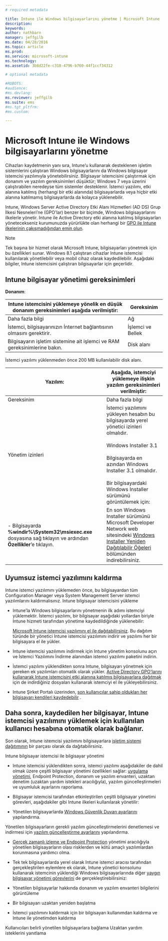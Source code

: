 ```yaml
---
# required metadata

title: Intune ile Windows bilgisayarlarını yönetme | Microsoft Intune
description:
keywords:
author: nathbarn
manager: jeffgilb
ms.date: 04/28/2016
ms.topic: article
ms.prod:
ms.service: microsoft-intune
ms.technology:
ms.assetid: 3b8d22fe-c318-4796-b760-44f1ccf34312

# optional metadata

#ROBOTS:
#audience:
#ms.devlang:
ms.reviewer: jeffgilb
ms.suite: ems
#ms.tgt_pltfrm:
#ms.custom:

---
```


# Microsoft Intune ile Windows bilgisayarlarını yönetme
Cihazları kaydetmenin yanı sıra, Intune’u kullanarak desteklenen işletim sistemlerini çalıştıran Windows bilgisayarlarını da Windows bilgisayar istemcisi yazılımıyla yönetebilirsiniz. Bilgisayar istemcisini çalıştırmak için donanım ve yazılım gereksinimleri düşüktür; Windows 7 veya üzerini çalıştırabilen neredeyse tüm sistemler desteklenir.  İstemci yazılımı, etki alanına katılmış (herhangi bir etki alanında) bilgisayarlarda veya hiçbir etki alanına katılmamış bilgisayarlarda da kolayca yüklenebilir.

Intune, Windows Server Active Directory Etki Alanı Hizmetleri (AD DS) Grup İlkesi Nesneleri’ne (GPO'lar) benzer bir biçimde, Windows bilgisayarlarını ilkelerle yönetir. Intune ile Active Directory etki alanına katılmış bilgisayarları yönetecekseniz kurumunuzda yürürlükte olan herhangi bir [GPO ile Intune ilkelerinin çakışmadığından emin olun](resolve-gpo-and-microsoft-intune-policy-conflicts.md).

> [!NOTE]
> Tek başına bir hizmet olarak Microsoft Intune, bilgisayarları yönetmek için bu özellikleri sunar. Windows 8.1 çalıştıran cihazlar Intune istemcisi kullanılarak yönetilebilir veya mobil cihaz olarak kaydedilebilir. Aşağıdaki bilgiler, Intune istemcisini çalıştıran bilgisayarlar için geçerlidir.

## Intune bilgisayar yönetimi gereksinimleri

**Donanım**:

|Intune istemcisini yüklemeye yönelik en düşük donanım gereksinimleri aşağıda verilmiştir:|Gereksinim|
|---------------|--------------------|
|Daha fazla bilgi|Ağ|
|İstemci, bilgisayarınızın İnternet bağlantısının olmasını gerektirir.|İşlemci ve Bellek|
|Bilgisayarın işletim sistemine ait işlemci ve RAM gereksinimlerine bakın.|Disk alanı|

İstemci yazılımı yüklenmeden önce 200 MB kullanılabilir disk alanı.

|**Yazılım**:|Aşağıda, istemciyi yüklemeye ilişkin yazılım gereksinimleri verilmiştir:|
|---------------|--------------------|
|Gereksinim|Daha fazla bilgi|
|Yönetim izinleri|İstemci yazılımını yükleyen hesabın bu bilgisayarda yerel yönetici izinleri olmalıdır.<br /><br />Windows Installer 3.1<br /><br />Bilgisayarda en azından Windows Installer 3.1 olmalıdır.<br /><br />Bir bilgisayardaki Windows Installer sürümünü görüntülemek için:|
|-   Bilgisayarda **%windir%\System32\msiexec.exe** dosyasına sağ tıklayın ve ardından **Özellikler**’e tıklayın.|En son Windows Installer sürümünü Microsoft Developer Network web sitesindeki [Windows Installer Yeniden Dağıtılabilir Öğeleri](http://go.microsoft.com/fwlink/?LinkID=234258) bölümünden indirebilirsiniz.|

## Uyumsuz istemci yazılımını kaldırma
Intune istemci yazılımını yüklemeden önce, bu bilgisayardan tüm Configuration Manager veya System Management Server istemci yazılımlarını kaldırmalısınız. Intune bilgisayar istemcisini yükleme

-   Intune’la Windows bilgisayarlarını yönetmenin ilk adımı istemciyi yüklemektir. İstemci yazılımı, bir bilgisayar aşağıdaki yollardan biriyle Intune hizmeti tarafından yönetime kaydedildiğinde yüklenebilir:

    [Microsoft Intune istemcisi yazılımını el ile dağıtabilirsiniz](install-the-windows-pc-client-with-microsoft-intune.md#to-manually-deploy-the-client-software). Bu dağıtım türünde bir yönetici Intune istemcisi yazılımını indirir ve yazılımı her bir bilgisayara el ile yükler.

-   Intune istemcisi yazılımını indirmek için Intune yönetim konsolunu açın ve İstemci Yazılımını İndirme alanından istemci yazılımı paketini indirin.

-   İstemci yazılımı yüklendikten sonra Intune, bilgisayarı yönetmek için gereken ek yazılımları otomatik olarak yükler. [Active Directory GPO'larını kullanarak Intune istemcisini etki alanına katılmış bilgisayarlara dağıtmak](install-the-windows-pc-client-with-microsoft-intune.md#to-automatically-deploy-the-client-software-by-using-group-policy) için de indirdiğiniz dosyaları kullanarak istemciyi el ile yükleyebilirsiniz.

-   Intune Şirket Portalı üzerinden, [son kullanıcılar sahip oldukları her bilgisayarı kendileri kaydedebilir](install-the-windows-pc-client-with-microsoft-intune.md#how-users-can-self-enroll-their-computers) .

## Daha sonra, kaydedilen her bilgisayar, Intune istemcisi yazılımını yüklemek için kullanılan kullanıcı hesabına otomatik olarak bağlanır.
Son olarak, Intune istemcisi yazılımını bilgisayarlara [işletim sistemi dağıtımının](install-the-windows-pc-client-with-microsoft-intune.md#install-the-microsoft-intune-client-software-as-part-of-an-image) bir parçası olarak da dağıtabilirsiniz.

Intune bilgisayar istemcisi ile bilgisayar yönetimi

-   Intune istemcisi yüklendikten sonra, istemci yazılımı aşağıdakiler de dahil olmak üzere çeşitli bilgisayar yönetimi özellikleri sağlar: [uygulama yönetimi](deploy-apps-in-microsoft-intune.md), Endpoint Protection, donanım ve yazılım envanteri, uzaktan denetim (uzaktan yardım istekleri aracılığıyla), yazılım güncelleştirmeleri ve uyumluluk ayarlarını raporlama.

-   Bilgisayar istemcisi tarafından etkinleştirilen çeşitli bilgisayar yönetimi görevleri, aşağıdakiler gibi Intune ilkeleri kullanılarak yönetilir:

-   Yönetilen bilgisayarlarda [Windows Güvenlik Duvarı ayarlarını](help-protect-windows-pcs-using-windows-firewall-policies-in-microsoft-intune.md) yapılandırma.

Yönetilen bilgisayarların gerekli yazılım güncelleştirmelerini denetlemesi ve indirmesi için [yazılım güncelleştirme ayarlarını](keep-windows-pcs-up-to-date-with-software-updates-in-microsoft-intune.md) yapılandırma.

-   [Gerçek zamanlı izleme ve Endpoint Protection](help-secure-windows-pcs-with-endpoint-protection-for-microsoft-intune.md) yönetimi aracılığıyla yönetilen bilgisayarların olası risklerden ve kötü amaçlı yazılımlardan korunmasına yardımcı olma.

-   Tek tek bilgisayarlarda yerel olarak Intune istemci aracısı tarafından gerçekleştirilen eylemlere ek olarak, Intune yönetici konsolunu kullanarak istemcinin yüklendiği Windows bilgisayarlarında diğer [yaygın bilgisayar yönetimi görevlerini](common-windows-pc-management-tasks-with-the-microsoft-intune-computer-client.md) de gerçekleştirebilirsiniz:

-   Yönetilen bilgisayarlar hakkında donanım ve yazılım envanteri bilgilerini görüntüleme

-   Bir bilgisayarı uzaktan yeniden başlatma

-   İstemci yazılımını kaldırmak için bir bilgisayarı kullanımdan kaldırma ve Intune ile yönetimden kaldırma

Kullanıcıları belirli yönetilen bilgisayarlara bağlama Uzaktan yardım isteklerini yanıtlama


<!--HONumber=May16_HO2-->


